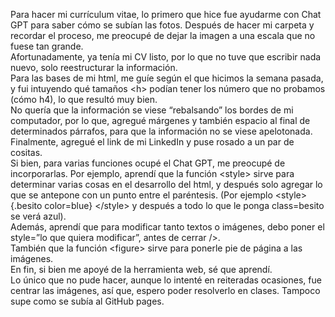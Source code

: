 Para hacer mi currículum vitae, lo primero que hice fue ayudarme con Chat GPT para saber cómo se subían las fotos. Después de hacer mi carpeta y recordar el proceso, me preocupé de dejar la imagen a una escala que no fuese tan grande.  
Afortunadamente, ya tenía mi CV listo, por lo que no tuve que escribir nada nuevo, solo reestructurar la información.   
Para las bases de mi html, me guíe según el que hicimos la semana pasada, y fui intuyendo qué tamaños \<h\> podían tener los número que no probamos (cómo h4), lo que resultó muy bien.   
No quería que la información se viese “rebalsando” los bordes de mi computador, por lo que, agregué márgenes y también espacio al final de determinados párrafos, para que la información no se viese apelotonada.   
Finalmente, agregué el link de mi LinkedIn y puse rosado a un par de cositas.   
Si bien, para varias funciones ocupé el Chat GPT, me preocupé de incorporarlas. Por ejemplo, aprendí que la función \<style\> sirve para determinar varias cosas en el desarrollo del html, y después solo agregar lo que se antepone con un punto entre el paréntesis. (Por ejemplo \<style\> {.besito color=blue} \</style\> y después a todo lo que le ponga class=besito se verá azul).   
Además, aprendí que para modificar tanto textos o imágenes, debo poner el style=”lo que quiera modificar”, antes de cerrar /\>.   
También que la función \<figure\> sirve para ponerle pie de página a las imágenes.  
En fin, si bien me apoyé de la herramienta web, sé que aprendí.   
Lo único que no pude hacer, aunque lo intenté en reiteradas ocasiones, fue centrar las imágenes, así que, espero poder resolverlo en clases. Tampoco supe como se subía al GitHub pages.
 

